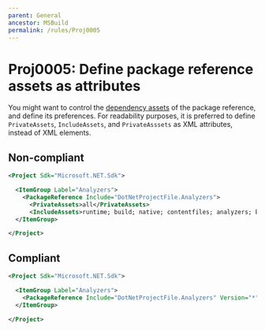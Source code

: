 ```yaml
---
parent: General
ancestor: MSBuild
permalink: /rules/Proj0005
---
```


# Proj0005: Define package reference assets as attributes
You might want to control the [dependency assets](https://learn.microsoft.com/en-us/nuget/consume-packages/package-references-in-project-files#controlling-dependency-assets)
of the package reference, and define its preferences. For readability purposes,
it is preferred to define `PrivateAssets`, `IncludeAssets`, and `PrivateAsssets`
as XML attributes, instead of XML elements.

## Non-compliant
``` xml
<Project Sdk="Microsoft.NET.Sdk">

  <ItemGroup Label="Analyzers">
    <PackageReference Include="DotNetProjectFile.Analyzers">
      <PrivateAssets>all</PrivateAssets>
      <IncludeAssets>runtime; build; native; contentfiles; analyzers; buildtransitive</IncludeAssets>
  </ItemGroup>

</Project>
```

## Compliant
``` xml
<Project Sdk="Microsoft.NET.Sdk">

  <ItemGroup Label="Analyzers">
    <PackageReference Include="DotNetProjectFile.Analyzers" Version="*" PrivateAssets="all" IncludeAssets="runtime; build; native; contentfiles; analyzers; buildtransitive" />
  </ItemGroup>

</Project>
```
